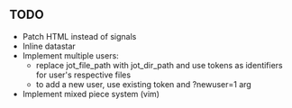 ## TODO

- Patch HTML instead of signals
- Inline datastar
- Implement multiple users:
  - replace jot_file_path with jot_dir_path and use tokens as identifiers for user's respective files
  - to add a new user, use existing token and ?newuser=1 arg
- Implement mixed piece system (vim)
